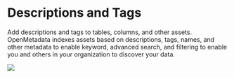 # Descriptions and Tags

Add descriptions and tags to tables, columns, and other assets. OpenMetadata indexes assets based on descriptions, tags, names, and other metadata to enable keyword, advanced search, and filtering to enable you and others in your organization to discover your data.

![](../.gitbook/assets/descriptions-tags.gif)

###
